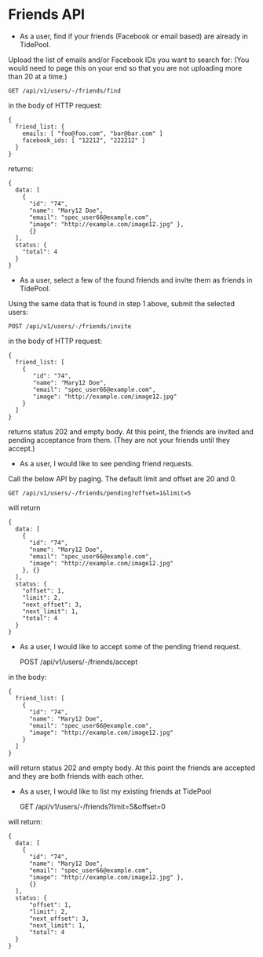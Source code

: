 # Friends API

* As a user, find if your friends (Facebook or email based) are already in TidePool.

Upload the list of emails and/or Facebook IDs you want to search for: (You would need to page this on your end so that you are not uploading more than 20 at a time.)

    GET /api/v1/users/-/friends/find 

in the body of HTTP request:

    {
      friend_list: {
        emails: [ "foo@foo.com", "bar@bar.com" ]
        facebook_ids: [ "12212", "222212" ]
      }
    }

returns: 

    {
      data: [
        {
          "id": "74",
          "name": "Mary12 Doe",
          "email": "spec_user66@example.com",
          "image": "http://example.com/image12.jpg" }, 
          {} 
      ],
      status: {
        "total": 4 
      }
    }

* As a user, select a few of the found friends and invite them as friends in TidePool.

Using the same data that is found in step 1 above, submit the selected users:

    POST /api/v1/users/-/friends/invite

in the body of HTTP request:

    {
      friend_list: [
        {
           "id": "74",
           "name": "Mary12 Doe",
           "email": "spec_user66@example.com",
           "image": "http://example.com/image12.jpg" 
        }
      ]
    }

returns status 202 and empty body. At this point, the friends are invited and pending acceptance from them. (They are not your friends until they accept.)

* As a user, I would like to see pending friend requests.

Call the below API by paging. The default limit and offset are 20 and 0.

    GET /api/v1/users/-/friends/pending?offset=1&limit=5

will return 

    {
      data: [
        {
          "id": "74",
          "name": "Mary12 Doe",
          "email": "spec_user66@example.com",
          "image": "http://example.com/image12.jpg" 
        }, {}
      ],
      status: {
        "offset": 1,
        "limit": 2,
        "next_offset": 3,
        "next_limit": 1,
        "total": 4
      }
    }

* As a user, I would like to accept some of the pending friend request.

    POST /api/v1/users/-/friends/accept

in the body:

    {
      friend_list: [
        {
          "id": "74",
          "name": "Mary12 Doe",
          "email": "spec_user66@example.com",
          "image": "http://example.com/image12.jpg" 
        }
      ]
    }

will return status 202 and empty body. At this point the friends are accepted and they are both friends with each other.

* As a user, I would like to list my existing friends at TidePool

    GET /api/v1/users/-/friends?limit=5&offset=0

will return:

    {
      data: [
        {
          "id": "74",
          "name": "Mary12 Doe",
          "email": "spec_user66@example.com",
          "image": "http://example.com/image12.jpg" }, 
          {}
      ],
      status: {
          "offset": 1,
          "limit": 2,
          "next_offset": 3,
          "next_limit": 1,
          "total": 4
      }
    }

